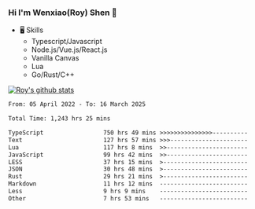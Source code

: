 ### Hi I'm Wenxiao(Roy) Shen 👋
- 🖥 Skills
  - Typescript/Javascript
  - Node.js/Vue.js/React.js
  - Vanilla Canvas
  - Lua
  - Go/Rust/C++

[![Roy's github stats](https://github-readme-stats.vercel.app/api?username=RoyShen12&show_icons=true&theme=radical&hide=prs,contribs)](https://github.com/anuraghazra/github-readme-stats)
<!--START_SECTION:waka-->

```txt
From: 05 April 2022 - To: 16 March 2025

Total Time: 1,243 hrs 25 mins

TypeScript                 750 hrs 49 mins >>>>>>>>>>>>>>>----------   60.00 %
Text                       127 hrs 57 mins >>>----------------------   10.23 %
Lua                        117 hrs 8 mins  >>-----------------------   09.36 %
JavaScript                 99 hrs 42 mins  >>-----------------------   07.97 %
LESS                       37 hrs 15 mins  >------------------------   02.98 %
JSON                       30 hrs 48 mins  >------------------------   02.46 %
Rust                       29 hrs 21 mins  >------------------------   02.35 %
Markdown                   11 hrs 12 mins  -------------------------   00.90 %
Less                       9 hrs 9 mins    -------------------------   00.73 %
Other                      7 hrs 53 mins   -------------------------   00.63 %
```

<!--END_SECTION:waka-->
